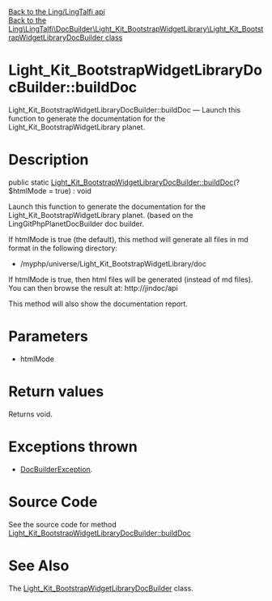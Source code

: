 [Back to the Ling/LingTalfi api](https://github.com/lingtalfi/LingTalfi/blob/master/doc/api/Ling/LingTalfi.md)<br>
[Back to the Ling\LingTalfi\DocBuilder\Light_Kit_BootstrapWidgetLibrary\Light_Kit_BootstrapWidgetLibraryDocBuilder class](https://github.com/lingtalfi/LingTalfi/blob/master/doc/api/Ling/LingTalfi/DocBuilder/Light_Kit_BootstrapWidgetLibrary/Light_Kit_BootstrapWidgetLibraryDocBuilder.md)


Light_Kit_BootstrapWidgetLibraryDocBuilder::buildDoc
================



Light_Kit_BootstrapWidgetLibraryDocBuilder::buildDoc — Launch this function to generate the documentation for the Light_Kit_BootstrapWidgetLibrary planet.




Description
================


public static [Light_Kit_BootstrapWidgetLibraryDocBuilder::buildDoc](https://github.com/lingtalfi/LingTalfi/blob/master/doc/api/Ling/LingTalfi/DocBuilder/Light_Kit_BootstrapWidgetLibrary/Light_Kit_BootstrapWidgetLibraryDocBuilder/buildDoc.md)(?$htmlMode = true) : void




Launch this function to generate the documentation for the Light_Kit_BootstrapWidgetLibrary planet.
(based on the LingGitPhpPlanetDocBuilder doc builder.

If htmlMode is true (the default),
this method will generate all files in md format in the following directory:

- /myphp/universe/Light_Kit_BootstrapWidgetLibrary/doc



If htmlMode is true,
then html files will be generated (instead of md files).
You can then browse the result at: http://jindoc/api



This method will also show the documentation report.




Parameters
================


- htmlMode

    


Return values
================

Returns void.


Exceptions thrown
================

- [DocBuilderException](https://github.com/lingtalfi/DocTools/blob/master/doc/api/Ling/DocTools/Exception/DocBuilderException.md).&nbsp;







Source Code
===========
See the source code for method [Light_Kit_BootstrapWidgetLibraryDocBuilder::buildDoc](https://github.com/lingtalfi/LingTalfi/blob/master/DocBuilder/Light_Kit_BootstrapWidgetLibrary/Light_Kit_BootstrapWidgetLibraryDocBuilder.php#L45-L230)


See Also
================

The [Light_Kit_BootstrapWidgetLibraryDocBuilder](https://github.com/lingtalfi/LingTalfi/blob/master/doc/api/Ling/LingTalfi/DocBuilder/Light_Kit_BootstrapWidgetLibrary/Light_Kit_BootstrapWidgetLibraryDocBuilder.md) class.



